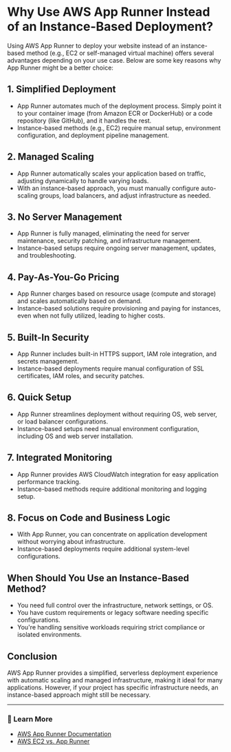 # Why Use AWS App Runner Instead of an Instance-Based Deployment?

Using AWS App Runner to deploy your website instead of an instance-based method (e.g., EC2 or self-managed virtual machine) offers several advantages depending on your use case. Below are some key reasons why App Runner might be a better choice:

## 1. Simplified Deployment
- App Runner automates much of the deployment process. Simply point it to your container image (from Amazon ECR or DockerHub) or a code repository (like GitHub), and it handles the rest.
- Instance-based methods (e.g., EC2) require manual setup, environment configuration, and deployment pipeline management.

## 2. Managed Scaling
- App Runner automatically scales your application based on traffic, adjusting dynamically to handle varying loads.
- With an instance-based approach, you must manually configure auto-scaling groups, load balancers, and adjust infrastructure as needed.

## 3. No Server Management
- App Runner is fully managed, eliminating the need for server maintenance, security patching, and infrastructure management.
- Instance-based setups require ongoing server management, updates, and troubleshooting.

## 4. Pay-As-You-Go Pricing
- App Runner charges based on resource usage (compute and storage) and scales automatically based on demand.
- Instance-based solutions require provisioning and paying for instances, even when not fully utilized, leading to higher costs.

## 5. Built-In Security
- App Runner includes built-in HTTPS support, IAM role integration, and secrets management.
- Instance-based deployments require manual configuration of SSL certificates, IAM roles, and security patches.

## 6. Quick Setup
- App Runner streamlines deployment without requiring OS, web server, or load balancer configurations.
- Instance-based setups need manual environment configuration, including OS and web server installation.

## 7. Integrated Monitoring
- App Runner provides AWS CloudWatch integration for easy application performance tracking.
- Instance-based methods require additional monitoring and logging setup.

## 8. Focus on Code and Business Logic
- With App Runner, you can concentrate on application development without worrying about infrastructure.
- Instance-based deployments require additional system-level configurations.

## When Should You Use an Instance-Based Method?
- You need full control over the infrastructure, network settings, or OS.
- You have custom requirements or legacy software needing specific configurations.
- You're handling sensitive workloads requiring strict compliance or isolated environments.

## Conclusion
AWS App Runner provides a simplified, serverless deployment experience with automatic scaling and managed infrastructure, making it ideal for many applications. However, if your project has specific infrastructure needs, an instance-based approach might still be necessary.

---

### 🔗 Learn More
- [AWS App Runner Documentation](https://docs.aws.amazon.com/apprunner/)
- [AWS EC2 vs. App Runner](https://aws.amazon.com/apprunner/)
